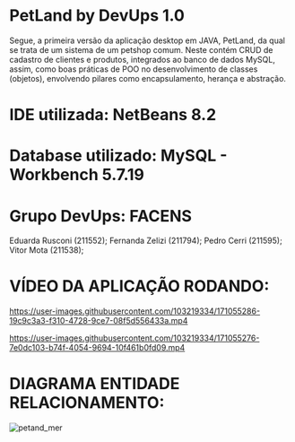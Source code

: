 # PetLand by DevUps 1.0
Segue, a primeira versão da aplicação desktop em JAVA, PetLand, da qual se trata de um sistema de um petshop comum. Neste contém CRUD de cadastro de clientes e produtos, integrados ao banco de dados MySQL, assim, como boas práticas de POO no desenvolvimento de classes (objetos), envolvendo pilares como encapsulamento, herança e abstração.

# IDE utilizada: NetBeans 8.2
# Database utilizado: MySQL - Workbench 5.7.19

# Grupo DevUps: FACENS
Eduarda Rusconi (211552);
Fernanda Zelizi (211794);
Pedro Cerri     (211595);
Vitor Mota      (211538);

# VÍDEO DA APLICAÇÃO RODANDO:

https://user-images.githubusercontent.com/103219334/171055286-19c9c3a3-f310-4728-9ce7-08f5d556433a.mp4



https://user-images.githubusercontent.com/103219334/171055276-7e0dc103-b74f-4054-9694-10f461b0fd09.mp4

# DIAGRAMA ENTIDADE RELACIONAMENTO:
![petand_mer](https://user-images.githubusercontent.com/103219334/171064740-b52b4058-0d11-422b-bc8e-df2d8983d01c.png)




